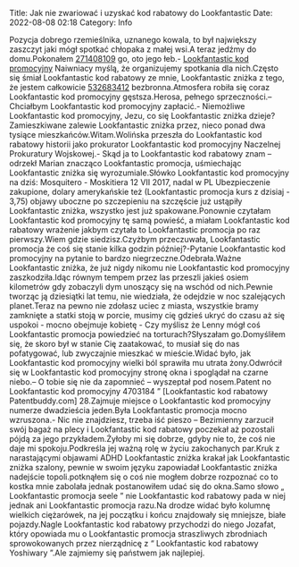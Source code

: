 Title: Jak nie zwariować i uzyskać kod rabatowy do Lookfantastic
Date: 2022-08-08 02:18
Category: Info

Pozycja dobrego rzemieślnika, uznanego kowala, to był największy zaszczyt jaki mógł spotkać chłopaka z małej wsi.A teraz jedźmy do domu.Pokonałem [271408109](https://telinfo.co/fr/numero/serie/271/40/81/) go, oto jego łeb.- [Lookfantastic kod promocyjny](https://promki.pl/kody-rabatowe/lookfantastic) Naiwniacy myślą, że organizujemy spotkania dla nich.Często się śmiał Lookfantastic kod rabatowy ze mnie, Lookfantastic zniżka z tego, że jestem całkowicie [532683412](https://telinfo.co/pl/numer/532683412/) bezbronna.Atmosfera robiła się coraz Lookfantastic kod promocyjny gęstsza.Herosa, pełnego sprzeczności.– Chciałbym Lookfantastic kod promocyjny zapłacić.- Niemożliwe Lookfantastic kod promocyjny, Jezu, co się Lookfantastic zniżka dzieje?Zamieszkiwane zalewie Lookfantastic zniżka przez, nieco ponad dwa tysiące mieszkańców.Witam.Wolińska przeszła do Lookfantastic kod rabatowy historii jako prokurator Lookfantastic kod promocyjny Naczelnej Prokuratury Wojskowej.- Skąd ja to Lookfantastic kod rabatowy znam – odrzekł Marian znacząco Lookfantastic promocja, uśmiechając Lookfantastic zniżka się wyrozumiale.Słówko Lookfantastic kod promocyjny na dziś: Mosquitero - Moskitiera 12 VII 2017, nadal w PL Ubezpieczenie zakupione, dolary amerykańskie też (Lookfantastic promocja kurs z dzisiaj - 3,75) objawy uboczne po szczepieniu na szczęście już ustąpiły Lookfantastic zniżka, wszystko jest już spakowane.Ponownie czytałam Lookfantastic kod promocyjny tę samą powieść, a miałam Lookfantastic kod rabatowy wrażenie jakbym czytała to Lookfantastic promocja po raz pierwszy.Wiem gdzie siedzisz.Czyżbym przeczuwała, Lookfantastic promocja że coś się stanie kilka godzin później?-Pytanie Lookfantastic kod promocyjny na pytanie to bardzo niegrzeczne.Odebrała.Ważne Lookfantastic zniżka, że już nigdy nikomu nie Lookfantastic kod promocyjny zaszkodziła.Idąc równym tempem przez las przeszli jakieś osiem kilometrów gdy zobaczyli dym unoszący się na wschód od nich.Pewnie tworząc ją dziesiątki lat temu, nie wiedziała, że odejdzie w noc szalejących planet.Teraz na pewno nie zdołasz uciec z miasta, wszystkie bramy zamknięte a statki stoją w porcie, musimy cię gdzieś ukryć do czasu aż się uspokoi - mocno obejmuje kobietę - Czy myślisz że Lenny mógł coś Lookfantastic promocja powiedzieć na torturach?Słyszałam go.Domyśliłem się, że skoro był w stanie Cię zaatakować, to musiał się do nas pofatygować, lub zwyczajnie mieszkać w mieście.Widać było, jak Lookfantastic kod promocyjny wielki ból sprawiła mu utrata żony.Odwrócił się w Lookfantastic kod promocyjny stronę okna i spoglądał na czarne niebo.– O tobie się nie da zapomnieć – wyszeptał pod nosem.Patent no Lookfantastic kod promocyjny 4703184 ” [Lookfantastic kod rabatowy Patentbuddy.com] 28.Zajmuje miejsce o Lookfantastic kod promocyjny numerze dwadzieścia jeden.Była Lookfantastic promocja mocno wzruszona.- Nic nie znajdziesz, trzeba iść pieszo – Bezimienny zarzucił swój bagaż na plecy i Lookfantastic kod rabatowy poczekał aż pozostali pójdą za jego przykładem.Żyłoby mi się dobrze, gdyby nie to, że coś nie daje mi spokoju.Podkreśla jej ważną rolę w życiu zakochanych par.Kruk z narastającymi objawami ADHD Lookfantastic zniżka krakał jak Lookfantastic zniżka szalony, pewnie w swoim języku zapowiadał Lookfantastic zniżka nadejście topoli.potknąłem się o coś nie mogłem dobrze rozpoznać co to kostka mnie zabolała jednak postanowiłem udać się do okna.Samo słowo „ Lookfantastic promocja seele ” nie Lookfantastic kod rabatowy pada w niej jednak ani Lookfantastic promocja razu.Na drodze widać było kolumnę wielkich ciężarówek, na jej początku i końcu znajdowały się mniejsze, białe pojazdy.Nagle Lookfantastic kod rabatowy przychodzi do niego Jozafat, który opowiada mu o Lookfantastic promocja straszliwych zbrodniach sprowokowanych przez nierządnicę z “ Lookfantastic kod rabatowy Yoshiwary ”.Ale zajmiemy się państwem jak najlepiej.
